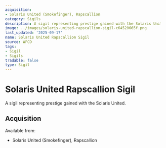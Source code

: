 ```yaml
---
acquisition:
- Solaris United (Smokefinger), Rapscallion
category: Sigils
description: A sigil representing prestige gained with the Solaris United.
image: ../images/solaris-united-rapscallion-sigil-c64520665f.png
last_updated: '2025-09-17'
name: Solaris United Rapscallion Sigil
source: WFCD
tags:
- Sigil
- Sigils
tradable: false
type: Sigil
---
```


# Solaris United Rapscallion Sigil

A sigil representing prestige gained with the Solaris United.

## Acquisition

Available from:
- Solaris United (Smokefinger), Rapscallion

